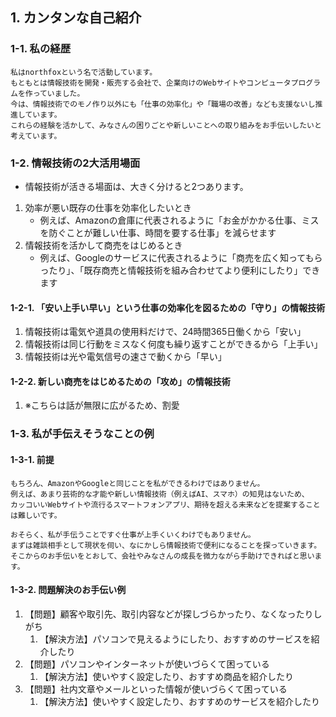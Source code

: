 ## 1. カンタンな自己紹介
### 1-1. 私の経歴
```
私はnorthfoxという名で活動しています。
もともとは情報技術を開発・販売する会社で、企業向けのWebサイトやコンピュータプログラムを作っていました。
今は、情報技術でのモノ作り以外にも「仕事の効率化」や「職場の改善」なども支援ないし推進しています。
これらの経験を活かして、みなさんの困りごとや新しいことへの取り組みをお手伝いしたいと考えています。
```

### 1-2. 情報技術の2大活用場面
- 情報技術が活きる場面は、大きく分けると2つあります。

1. 効率が悪い既存の仕事を効率化したいとき
   - 例えば、Amazonの倉庫に代表されるように「お金がかかる仕事、ミスを防ぐことが難しい仕事、時間を要する仕事」を減らせます
2. 情報技術を活かして商売をはじめるとき
   - 例えば、Googleのサービスに代表されるように「商売を広く知ってもらったり」、「既存商売と情報技術を組み合わせてより便利にしたり」できます

#### 1-2-1. 「安い上手い早い」という仕事の効率化を図るための「守り」の情報技術
1. 情報技術は電気や道具の使用料だけで、24時間365日働くから「安い」
1. 情報技術は同じ行動をミスなく何度も繰り返すことができるから「上手い」
1. 情報技術は光や電気信号の速さで動くから「早い」

#### 1-2-2. 新しい商売をはじめるための「攻め」の情報技術
1. ※こちらは話が無限に広がるため、割愛


### 1-3. 私が手伝えそうなことの例
#### 1-3-1. 前提
```
もちろん、AmazonやGoogleと同じことを私ができるわけではありません。
例えば、あまり芸術的な才能や新しい情報技術（例えばAI、スマホ）の知見はないため、
カッコいいWebサイトや流行るスマートフォンアプリ、期待を超える未来などを提案することは難しいです。

おそらく、私が手伝うことですぐ仕事が上手くいくわけでもありません。
まずは雑談相手として現状を伺い、なにかしら情報技術で便利になることを探っていきます。
そこからのお手伝いをとおして、会社やみなさんの成長を微力ながら手助けできればと思います。
```

#### 1-3-2. 問題解決のお手伝い例
1. 【問題】顧客や取引先、取引内容などが探しづらかったり、なくなったりしがち
   1. 【解決方法】パソコンで見えるようにしたり、おすすめのサービスを紹介したり
1. 【問題】パソコンやインターネットが使いづらくて困っている
   1. 【解決方法】使いやすく設定したり、おすすめ商品を紹介したり
1. 【問題】社内文章やメールといった情報が使いづらくて困っている
   1. 【解決方法】使いやすく設定したり、おすすめのサービスを紹介したり
